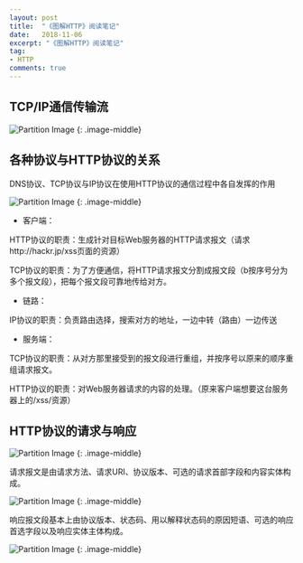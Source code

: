```yaml
---
layout: post
title:  "《图解HTTP》阅读笔记"
date:   2018-11-06
excerpt: "《图解HTTP》阅读笔记"
tag:
- HTTP
comments: true
---
```



## TCP/IP通信传输流
![Partition Image]({{site.url}}/assets/img/postimage/HTTP/TCP_IP_Stream.png)
{: .image-middle}


## 各种协议与HTTP协议的关系
DNS协议、TCP协议与IP协议在使用HTTP协议的通信过程中各自发挥的作用

![Partition Image]({{site.url}}/assets/img/postimage/HTTP/DNS_TCP_IP.png)
{: .image-middle}

* 客户端：

HTTP协议的职责：生成针对目标Web服务器的HTTP请求报文（请求http://hackr.jp/xss页面的资源）

TCP协议的职责：为了方便通信，将HTTP请求报文分割成报文段（b按序号分为多个报文段），把每个报文段可靠地传给对方。

* 链路：

IP协议的职责：负责路由选择，搜索对方的地址，一边中转（路由）一边传送

* 服务端：

TCP协议的职责：从对方那里接受到的报文段进行重组，并按序号以原来的顺序重组请求报文。

HTTP协议的职责：对Web服务器请求的内容的处理。（原来客户端想要这台服务器上的/xss/资源）

## HTTP协议的请求与响应

![Partition Image]({{site.url}}/assets/img/postimage/HTTP/requestAndResponse.png)
{: .image-middle}

请求报文是由请求方法、请求URI、协议版本、可选的请求首部字段和内容实体构成。

![Partition Image]({{site.url}}/assets/img/postimage/HTTP/request.png)
{: .image-middle}

响应报文段基本上由协议版本、状态码、用以解释状态码的原因短语、可选的响应首选字段以及响应实体主体构成。

![Partition Image]({{site.url}}/assets/img/postimage/HTTP/response.png)
{: .image-middle}
